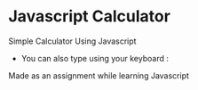 # Javascript Calculator

Simple Calculator Using Javascript

- You can also type using your keyboard :

Made as an assignment while learning Javascript

